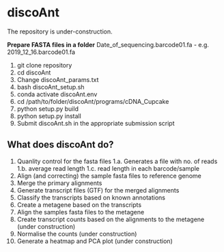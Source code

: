 # discoAnt
The repository is under-construction.

**Prepare FASTA files in a folder**
Date_of_sequencing.barcode01.fa - e.g. 2019_12_16.barcode01.fa


1. git clone repository
2. cd discoAnt
3. Change discoAnt_params.txt
4. bash discoAnt_setup.sh
5. conda activate discoAnt.env
6. cd /path/to/folder/discoAnt/programs/cDNA_Cupcake
7. python setup.py build
8. python setup.py install
9. Submit discoAnt.sh in the appropriate submission script

## What does discoAnt do?

1. Quanlity control for the fasta files 
1.a. Generates a file with no. of reads
1.b. average read length
1.c. read length in each barcode/sample 
2. Align (and correcting) the sample fasta files to reference genome
3. Merge the primary alignments
4. Generate transcript files (GTF) for the merged alignments
4. Classify the transcripts based on known annotations 
6. Create a metagene based on the transcripts
7. Align the samples fasta files to the metagene
9. Create transcript counts based on the alignments to the metagene (under construction)
10. Normalise the counts (under construction)
11. Generate a heatmap and PCA plot (under construction)


